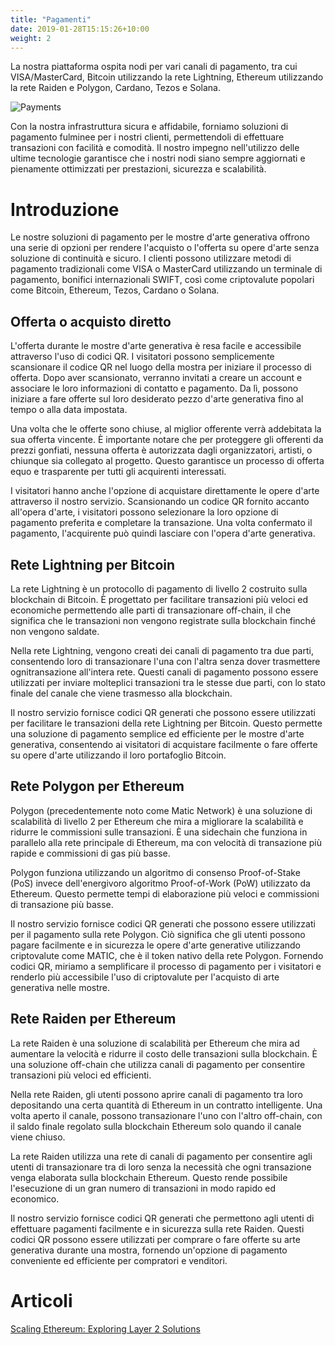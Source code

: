 ```yaml
---
title: "Pagamenti"
date: 2019-01-28T15:15:26+10:00
weight: 2
---
```


La nostra piattaforma ospita nodi per vari canali di pagamento, tra cui VISA/MasterCard, Bitcoin utilizzando la rete Lightning, Ethereum utilizzando la rete Raiden e Polygon, Cardano, Tezos e Solana.

![Payments](/images/illustrations/payments.png)

Con la nostra infrastruttura sicura e affidabile, forniamo soluzioni di pagamento fulminee per i nostri clienti, permettendoli di effettuare transazioni con facilità e comodità. Il nostro impegno nell'utilizzo delle ultime tecnologie garantisce che i nostri nodi siano sempre aggiornati e pienamente ottimizzati per prestazioni, sicurezza e scalabilità.

# Introduzione

Le nostre soluzioni di pagamento per le mostre d'arte generativa offrono una serie di opzioni per rendere l'acquisto o l'offerta su opere d'arte senza soluzione di continuità e sicuro. I clienti possono utilizzare metodi di pagamento tradizionali come VISA o MasterCard utilizzando un terminale di pagamento, bonifici internazionali SWIFT, così come criptovalute popolari come Bitcoin, Ethereum, Tezos, Cardano o Solana.

## Offerta o acquisto diretto

L'offerta durante le mostre d'arte generativa è resa facile e accessibile attraverso l'uso di codici QR. I visitatori possono semplicemente scansionare il codice QR nel luogo della mostra per iniziare il processo di offerta. Dopo aver scansionato, verranno invitati a creare un account e associare le loro informazioni di contatto e pagamento. Da lì, possono iniziare a fare offerte sul loro desiderato pezzo d'arte generativa fino al tempo o alla data impostata.

Una volta che le offerte sono chiuse, al miglior offerente verrà addebitata la sua offerta vincente. È importante notare che per proteggere gli offerenti da prezzi gonfiati, nessuna offerta è autorizzata dagli organizzatori, artisti, o chiunque sia collegato al progetto. Questo garantisce un processo di offerta equo e trasparente per tutti gli acquirenti interessati.

I visitatori hanno anche l'opzione di acquistare direttamente le opere d'arte attraverso il nostro servizio. Scansionando un codice QR fornito accanto all'opera d'arte, i visitatori possono selezionare la loro opzione di pagamento preferita e completare la transazione. Una volta confermato il pagamento, l'acquirente può quindi lasciare con l'opera d'arte generativa.

## Rete Lightning per Bitcoin

La rete Lightning è un protocollo di pagamento di livello 2 costruito sulla blockchain di Bitcoin. È progettato per facilitare transazioni più veloci ed economiche permettendo alle parti di transazionare off-chain, il che significa che le transazioni non vengono registrate sulla blockchain finché non vengono saldate.

Nella rete Lightning, vengono creati dei canali di pagamento tra due parti, consentendo loro di transazionare l'una con l'altra senza dover trasmettere ognitransazione all'intera rete. Questi canali di pagamento possono essere utilizzati per inviare molteplici transazioni tra le stesse due parti, con lo stato finale del canale che viene trasmesso alla blockchain.

Il nostro servizio fornisce codici QR generati che possono essere utilizzati per facilitare le transazioni della rete Lightning per Bitcoin. Questo permette una soluzione di pagamento semplice ed efficiente per le mostre d'arte generativa, consentendo ai visitatori di acquistare facilmente o fare offerte su opere d'arte utilizzando il loro portafoglio Bitcoin.

## Rete Polygon per Ethereum

Polygon (precedentemente noto come Matic Network) è una soluzione di scalabilità di livello 2 per Ethereum che mira a migliorare la scalabilità e ridurre le commissioni sulle transazioni. È una sidechain che funziona in parallelo alla rete principale di Ethereum, ma con velocità di transazione più rapide e commissioni di gas più basse.

Polygon funziona utilizzando un algoritmo di consenso Proof-of-Stake (PoS) invece dell'energivoro algoritmo Proof-of-Work (PoW) utilizzato da Ethereum. Questo permette tempi di elaborazione più veloci e commissioni di transazione più basse.

Il nostro servizio fornisce codici QR generati che possono essere utilizzati per il pagamento sulla rete Polygon. Ciò significa che gli utenti possono pagare facilmente e in sicurezza le opere d'arte generative utilizzando criptovalute come MATIC, che è il token nativo della rete Polygon. Fornendo codici QR, miriamo a semplificare il processo di pagamento per i visitatori e renderlo più accessibile l'uso di criptovalute per l'acquisto di arte generativa nelle mostre.

## Rete Raiden per Ethereum

La rete Raiden è una soluzione di scalabilità per Ethereum che mira ad aumentare la velocità e ridurre il costo delle transazioni sulla blockchain. È una soluzione off-chain che utilizza canali di pagamento per consentire transazioni più veloci ed efficienti.

Nella rete Raiden, gli utenti possono aprire canali di pagamento tra loro depositando una certa quantità di Ethereum in un contratto intelligente. Una volta aperto il canale, possono transazionare l'uno con l'altro off-chain, con il saldo finale regolato sulla blockchain Ethereum solo quando il canale viene chiuso.

La rete Raiden utilizza una rete di canali di pagamento per consentire agli utenti di transazionare tra di loro senza la necessità che ogni transazione venga elaborata sulla blockchain Ethereum. Questo rende possibile l'esecuzione di un gran numero di transazioni in modo rapido ed economico.

Il nostro servizio fornisce codici QR generati che permettono agli utenti di effettuare pagamenti facilmente e in sicurezza sulla rete Raiden. Questi codici QR possono essere utilizzati per comprare o fare offerte su arte generativa durante una mostra, fornendo un'opzione di pagamento conveniente ed efficiente per compratori e venditori.

# Articoli

[Scaling Ethereum: Exploring Layer 2 Solutions](https://medium.com/coinmonks/scaling-ethereum-exploring-layer-2-solutions-1fd26943f55e)
